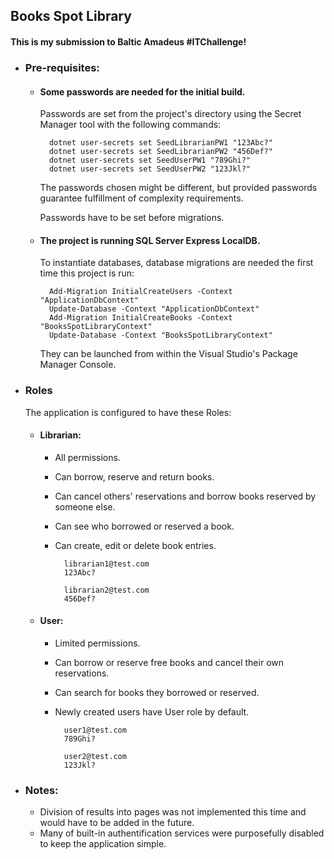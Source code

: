 
## Books Spot Library

#### This is my submission to **Baltic Amadeus #ITChallenge**!
- ### Pre-requisites:
	- #### Some passwords are needed for the initial build. 
		Passwords are set from the project's directory using the Secret Manager tool with the following commands: 

			dotnet user-secrets set SeedLibrarianPW1 "123Abc?"
			dotnet user-secrets set SeedLibrarianPW2 "456Def?"
			dotnet user-secrets set SeedUserPW1 "789Ghi?"
			dotnet user-secrets set SeedUserPW2 "123Jkl?"
		The passwords chosen might be different, but provided passwords guarantee fulfillment of complexity requirements. 
		
		Passwords have to be set before migrations.
		
	- #### The project is running SQL Server Express LocalDB. 
		To instantiate databases, database migrations are needed the first time this project is run:

			Add-Migration InitialCreateUsers -Context "ApplicationDbContext"
			Update-Database -Context "ApplicationDbContext"
			Add-Migration InitialCreateBooks -Context "BooksSpotLibraryContext"
			Update-Database -Context "BooksSpotLibraryContext"
   		They can be launched from within the Visual Studio's Package Manager Console.
- ### Roles
	The application is configured to have these Roles:
	
	- #### Librarian: 
		- All permissions. 
		- Can borrow, reserve and return books. 
		- Can cancel others' reservations and borrow books reserved by someone else. 
		- Can see who borrowed or reserved a book. 
		- Can create, edit or delete book entries. 

				librarian1@test.com
				123Abc?

				librarian2@test.com
				456Def?

	- #### User: 
		- Limited permissions.
		- Can borrow or reserve free books and cancel their own reservations. 
		- Can search for books they borrowed or reserved.
		- Newly created users have User role by default.

				user1@test.com
				789Ghi?

				user2@test.com
				123Jkl?

- ### Notes:

	- Division of results into pages was not implemented this time and would have to be added in the future. 
	- Many of built-in authentification services were purposefully disabled to keep the application simple.
